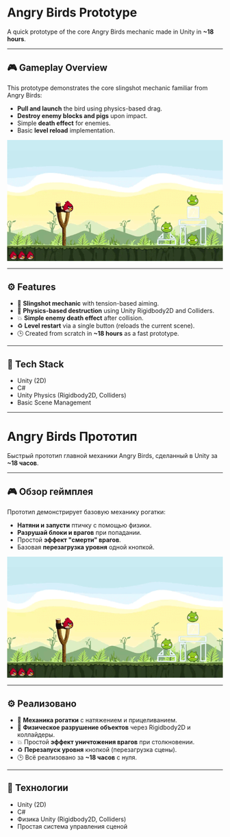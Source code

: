 # Angry Birds Prototype  
A quick prototype of the core Angry Birds mechanic made in Unity in **~18 hours**.

---

## 🎮 Gameplay Overview

This prototype demonstrates the core slingshot mechanic familiar from Angry Birds:

- **Pull and launch** the bird using physics-based drag.
- **Destroy enemy blocks and pigs** upon impact.
- Simple **death effect** for enemies.
- Basic **level reload** implementation.

![Gameplay Demo](https://github.com/Velsimir/AngryBirdsPrototype/blob/master/Assets/Gif/Movie_001%20-%20Trim.gif)

---

## ⚙️ Features

- 🔧 **Slingshot mechanic** with tension-based aiming.
- 🧠 **Physics-based destruction** using Unity Rigidbody2D and Colliders.
- 💥 **Simple enemy death effect** after collision.
- ♻️ **Level restart** via a single button (reloads the current scene).
- 🕒 Created from scratch in **~18 hours** as a fast prototype.

---

## 🧪 Tech Stack

- Unity (2D)
- C#
- Unity Physics (Rigidbody2D, Colliders)
- Basic Scene Management

---

# Angry Birds Прототип  
Быстрый прототип главной механики Angry Birds, сделанный в Unity за **~18 часов**.

---

## 🎮 Обзор геймплея

Прототип демонстрирует базовую механику рогатки:

- **Натяни и запусти** птичку с помощью физики.
- **Разрушай блоки и врагов** при попадании.
- Простой **эффект "смерти" врагов**.
- Базовая **перезагрузка уровня** одной кнопкой.

![Демонстрация геймплея](https://github.com/Velsimir/AngryBirdsPrototype/blob/master/Assets/Gif/Movie_001%20-%20Trim.gif)

---

## ⚙️ Реализовано

- 🔧 **Механика рогатки** с натяжением и прицеливанием.
- 🧠 **Физическое разрушение объектов** через Rigidbody2D и коллайдеры.
- 💥 Простой **эффект уничтожения врагов** при столкновении.
- ♻️ **Перезапуск уровня** кнопкой (перезагрузка сцены).
- 🕒 Всё реализовано за **~18 часов** с нуля.

---

## 🧪 Технологии

- Unity (2D)
- C#
- Физика Unity (Rigidbody2D, Colliders)
- Простая система управления сценой

